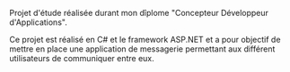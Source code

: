 Projet d'étude réalisée durant mon dîplome "Concepteur Développeur d'Applications".

Ce projet est réalisé en C# et le framework ASP.NET et a pour objectif de mettre en place une application de messagerie
permettant aux différent utilisateurs de communiquer entre eux.
